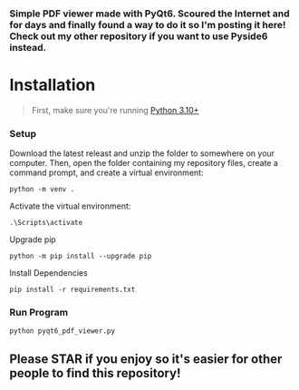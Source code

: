### Simple PDF viewer made with PyQt6.  Scoured the Internet and for days and finally found a way to do it so I'm posting it here!  Check out my other repository if you want to use Pyside6 instead.

# Installation

> First, make sure you're running [Python 3.10+](https://www.python.org/downloads/release/python-31011/)

### Setup
Download the latest releast and unzip the folder to somewhere on your computer.  Then, open the folder containing my repository files, create a command prompt, and create a virtual environment:
```
python -m venv .
```
Activate the virtual environment:
```
.\Scripts\activate
```
Upgrade pip
```
python -m pip install --upgrade pip
```
Install Dependencies
```
pip install -r requirements.txt
```

### Run Program
```
python pyqt6_pdf_viewer.py
```

## Please STAR if you enjoy so it's easier for other people to find this repository!
